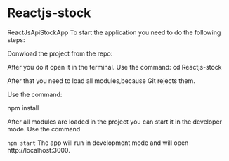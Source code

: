 # Reactjs-stock
ReactJsApiStockApp
To start the application you need to do the following steps: 

Donwload the project from the repo: 

After you do it open it in the terminal. 
Use the command: 
cd Reactjs-stock

After that you need to load all modules,because Git rejects them. 

Use the command:

npm install


After all modules are loaded in the project you can start it in the developer mode. Use the command 

`npm start`
The app will run in development mode and will open http://localhost:3000.
